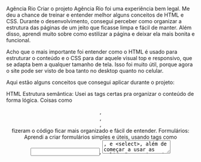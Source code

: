 Agência Rio
Criar o projeto Agência Rio foi uma experiência bem legal. Me deu a chance de treinar e entender melhor alguns conceitos de HTML e CSS. Durante o desenvolvimento, consegui perceber como organizar a estrutura das páginas de um jeito que ficasse limpa e fácil de manter. Além disso, aprendi muito sobre como estilizar a página e deixar ela mais bonita e funcional.

Acho que o mais importante foi entender como o HTML é usado para estruturar o conteúdo e o CSS para dar aquele visual top e responsivo, que se adapta bem a qualquer tamanho de tela. Isso foi muito útil, porque agora o site pode ser visto de boa tanto no desktop quanto no celular.

Aqui estão alguns conceitos que consegui aplicar durante o projeto:

HTML
Estrutura semântica: Usei as tags certas pra organizar o conteúdo de forma lógica. Coisas como <header>, <nav>, <main>, <footer> fizeram o código ficar mais organizado e fácil de entender.
Formulários: Aprendi a criar formulários simples e úteis, usando tags como <input>, <textarea>, e <select>, além de começar a usar as validações nativas do HTML5.
CSS
Layouts responsivos: Usei media queries pra garantir que o site ficasse legal em qualquer dispositivo, adaptando o layout pra diferentes tamanhos de tela.
Flexbox e Grid: Essas ferramentas foram um truque para alinhar os elementos de forma bem tranquila e garantir que o layout ficasse sempre bonitinho e organizado.
Efeitos interativos: Adicionei alguns efeitos simples de hover e transições, que deixaram o site mais interativo e agradável de usar.
Conclusão
Desenvolver a Agência Rio foi uma ótima oportunidade pra colocar em prática tudo o que aprendi sobre HTML e CSS. Me ajudou a entender como essas duas tecnologias funcionam juntas pra criar sites bonitos, rápidos e responsivos. Agora, é só seguir aprendendo mais e aprimorando os meus projetos!
